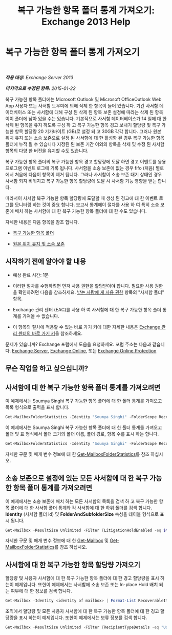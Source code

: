 ﻿---
title: '복구 가능한 항목 폴더 통계 가져오기: Exchange 2013 Help'
TOCTitle: 복구 가능한 항목 폴더 통계 가져오기
ms:assetid: dee77958-ee87-4908-85e4-ad053bacd8b0
ms:mtpsurl: https://technet.microsoft.com/ko-kr/library/Ff714343(v=EXCHG.150)
ms:contentKeyID: 52058125
ms.date: 05/22/2018
mtps_version: v=EXCHG.150
ms.translationtype: MT
---

# 복구 가능한 항목 폴더 통계 가져오기

 

_**적용 대상:** Exchange Server 2013_

_**마지막으로 수정된 항목:** 2015-01-22_

복구 가능한 항목 폴더에는 Microsoft Outlook 및 Microsoft OfficeOutlook Web App 사용자 또는 사서함 도우미에 의해 삭제 한 항목이 들어 있습니다. 기간 사서함 데이터베이스 또는 사서함에 대해 구성 된 삭제 된 항목 보존 설정에 따라는 삭제 된 항목이이 폴더에 남아 있을 수는 있습니다. 기본적으로 사서함 데이터베이스가 14 일에 대 한 삭제 된 항목을 유지 하도록 구성 하 고 복구 가능한 항목 경고 보내기 할당량 및 복구 가능한 항목 할당량 20 기가바이트 (GB)로 설정 되 고 30GB 각각 합니다. 그러나 원본 위치 유지 또는 소송 보존으로 설정 된 사서함에 대 한 활성화 된 경우 복구 가능한 항목 폴더에 누적 될 수 있습니다 지정된 된 보존 기간 이외의 항목을 삭제 및 수정 된 사서함 항목의 다양 한 버전을 유지할 수도 있습니다.

복구 가능한 항목 폴더의 복구 가능한 항목 경고 할당량에 도달 하면 경고 이벤트를 응용 프로그램 이벤트 로그에 기록 됩니다. 사서함을 소송 보존에 없는 경우 fifo (처음) 별로에서 처음에 다음이 항목이 제거 됩니다. 그러나 사서함이 소송 보존 대기 상태인 경우 사서함 되지 비워지고 복구 가능한 항목 할당량에 도달 시 사서함 기능 영향을 받는 합니다.

따라서이 사서함 복구 가능한 항목 할당량에 도달할 때 생성 된 경고에 대 한 이벤트 로그를 모니터링 하는 것이 중요 합니다. 보고서 통계에이 절차를 사용 하 여 특히 소송 보존에 배치 하는 사서함에 대 한 복구 가능한 항목 폴더에 대 한 수도 있습니다.

자세한 내용은 다음 항목을 참조 합니다.

  - [복구 가능한 항목 폴더](recoverable-items-folder-exchange-2013-help.md)

  - [원본 위치 유지 및 소송 보존](https://docs.microsoft.com/ko-kr/exchange/security-and-compliance/in-place-and-litigation-holds)

## 시작하기 전에 알아야 할 내용

  - 예상 완료 시간: 1분

  - 이러한 절차를 수행하려면 먼저 사용 권한을 할당받아야 합니다. 필요한 사용 권한을 확인하려면 다음을 참조하세요. [받는 사람에 게 사용 권한](recipients-permissions-exchange-2013-help.md) 항목의 "사서함 폴더" 항목.

  - Exchange 관리 센터 (EAC)를 사용 하 여 사서함에 대 한 복구 가능한 항목 폴더 통계를 가져올 수 없습니다.

  - 이 항목의 절차에 적용할 수 있는 바로 가기 키에 대한 자세한 내용은 [Exchange 관리 센터의 바로 가기 키](keyboard-shortcuts-in-the-exchange-admin-center-exchange-online-protection-help.md)을 참조하세요.

문제가 있습니까? Exchange 포럼에서 도움을 요청하세요. 포럼 주소는 다음과 같습니다. [Exchange Server](https://go.microsoft.com/fwlink/p/?linkid=60612), [Exchange Online](https://go.microsoft.com/fwlink/p/?linkid=267542), 또는 [Exchange Online Protection](https://go.microsoft.com/fwlink/p/?linkid=285351)

## 무슨 작업을 하고 싶으십니까?

## 사서함에 대 한 복구 가능한 항목 폴더 통계를 가져오려면

이 예제에서는 Soumya Singhi 복구 가능한 항목 폴더에 대 한 폴더 통계를 가져오고 목록 형식으로 출력을 표시 합니다.

```powershell
Get-MailboxFolderStatistics -Identity "Soumya Singhi" -FolderScope RecoverableItems | Format-List
```

이 예제에서는 Soumya Singhi 복구 가능한 항목 폴더에 대 한 폴더 통계를 가져오고 폴더 및 표 형식에서 폴더 크기의 폴더 이름, 폴더 경로, 항목 수를 표시 하는 합니다.

```powershell
Get-MailboxFolderStatistics -Identity "Soumya Singhi" -FolderScope RecoverableItems | Format-Table Name,FolderPath,ItemsInFolder,FolderAndSubfolderSize
```

자세한 구문 및 매개 변수 정보에 대 한 [Get-MailboxFolderStatistics](https://technet.microsoft.com/ko-kr/library/aa996762\(v=exchg.150\))를 참조 하십시오.

## 소송 보존으로 설정에 있는 모든 사서함에 대 한 복구 가능한 항목 폴더 통계를 가져오려면

이 예제에서는 소송 보존에 배치 하는 모든 사서함의 목록을 검색 하 고 복구 가능한 항목 폴더에 대 한 사서함 폴더 통계와 각 사서함에 대 한 하위 폴더를 검색 합니다. **Identity** (사서함 폴더 id) 및 **FolderAndSubfolderSize** 속성을 테이블 형식으로 표시 됩니다.

```powershell
Get-Mailbox -ResultSize Unlimited -Filter {LitigationHoldEnabled -eq $true} | Get-MailboxFolderStatistics | Format-Table Identity,FolderAndSubfolderSize
```

자세한 구문 및 매개 변수 정보에 대 한 [Get-Mailbox](https://technet.microsoft.com/ko-kr/library/bb123685\(v=exchg.150\)) 및 [Get-MailboxFolderStatistics](https://technet.microsoft.com/ko-kr/library/aa996762\(v=exchg.150\))를 참조 하십시오.

## 사서함에 대 한 복구 가능한 항목 할당량 가져오기

할당량 및 사용자 사서함에 대 한 복구 가능한 항목 폴더에 대 한 경고 할당량을 표시 하는이 예제입니다. 또한이 예제에서는 사서함에 소송 보존 또는 In-place Hold 배치 되는 여부에 대 한 정보를 검색 합니다.

```powershell
Get-Mailbox -Identity <identity of mailbox> | Format-List RecoverableItems*,LitigationHoldEnabled,InPlaceHolds
```

조직에서 할당량 및 모든 사용자 사서함에 대 한 복구 가능한 항목 폴더에 대 한 경고 할당량을 표시 하는이 예제입니다. 또한이 예제에서는 보류 정보를 검색 합니다.

```powershell
Get-Mailbox -ResultSize Unlimited -Filter {RecipientTypeDetails -eq "UserMailbox"} | Format-List Name,RecoverableItems*,LitigationHoldEnabled,InPlaceHolds
```

